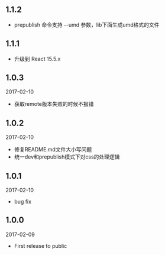 ## 1.1.2

* prepublish 命令支持 --umd 参数，lib下面生成umd格式的文件

## 1.1.1

* 升级到 React 15.5.x

## 1.0.3

2017-02-10

* 获取remote版本失败的时候不报错

## 1.0.2

2017-02-10

* 修复README.md文件大小写问题
* 统一dev和prepublish模式下对css的处理逻辑

## 1.0.1

2017-02-10

* bug fix

## 1.0.0

2017-02-09

* First release to public
